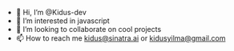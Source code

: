 - 👋 Hi, I’m @Kidus-dev
- 👀 I’m interested in javascript
- 💞️ I’m looking to collaborate on cool projects
- 📫 How to reach me kidus@sinatra.ai or kidusyilma@gmail.com

<!---
Kidus-dev/Kidus-dev is a ✨ special ✨ repository because its `README.md` (this file) appears on your GitHub profile.
You can click the Preview link to take a look at your changes.
--->
